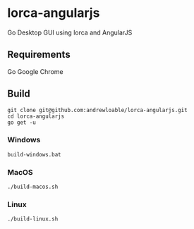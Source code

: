 # lorca-angularjs
Go Desktop GUI using lorca and AngularJS

## Requirements
Go
Google Chrome

## Build
```
git clone git@github.com:andrewloable/lorca-angularjs.git
cd lorca-angularjs
go get -u
```

### Windows
```
build-windows.bat
```
### MacOS
```
./build-macos.sh
```
### Linux 
```
./build-linux.sh
```
